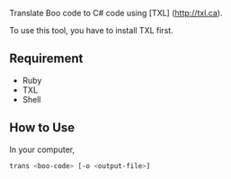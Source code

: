 Translate Boo code to C# code using [TXL] (http://txl.ca).

To use this tool, you have to install TXL first.

## Requirement
 - Ruby
 - TXL
 - Shell

## How to Use

In your computer,
```sh
trans <boo-code> [-o <output-file>]
```


